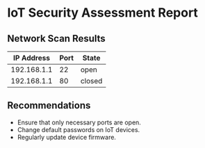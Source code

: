 # IoT Security Assessment Report

## Network Scan Results

| IP Address | Port | State |
|------------|------|-------|
| 192.168.1.1 | 22   | open  |
| 192.168.1.1 | 80   | closed|

## Recommendations

- Ensure that only necessary ports are open.
- Change default passwords on IoT devices.
- Regularly update device firmware.
